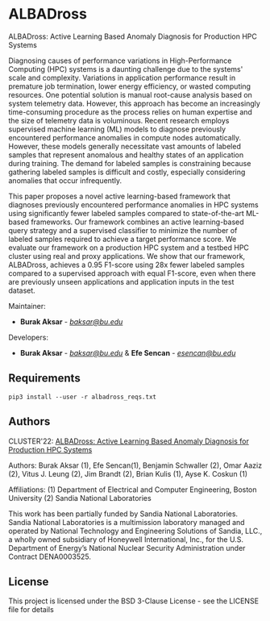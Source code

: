 # ALBADross
ALBADross: Active Learning Based Anomaly Diagnosis for Production HPC Systems

Diagnosing causes of performance variations in High-Performance Computing (HPC) systems is a daunting challenge due to the systems' scale and complexity. Variations in application performance result in premature job termination, lower energy efficiency, or wasted computing resources. One potential solution is manual root-cause analysis based on system telemetry data. However, this approach has become an increasingly time-consuming procedure as the process relies on human expertise and the size of telemetry data is voluminous. Recent research employs supervised machine learning (ML) models to diagnose previously encountered performance anomalies in compute nodes automatically. However, these models generally necessitate vast amounts of labeled samples that represent anomalous and healthy states of an application during training. The demand for labeled samples is constraining because gathering labeled samples is difficult and costly, especially considering anomalies that occur infrequently.

This paper proposes a novel active learning-based framework that diagnoses previously encountered performance anomalies in HPC systems using significantly fewer labeled samples compared to state-of-the-art ML-based frameworks. Our framework combines an active learning-based query strategy and a supervised classifier to minimize the number of labeled samples required to achieve a target performance score. We evaluate our framework on a production HPC system and a testbed HPC cluster using real and proxy applications. We show that our framework, ALBADross, achieves a 0.95 F1-score using 28x fewer labeled samples compared to a supervised approach with equal F1-score, even when there are previously unseen applications and application inputs in the test dataset.

Maintainer: 
* **Burak Aksar** - *baksar@bu.edu* 

Developers:  
* **Burak Aksar** - *baksar@bu.edu* & **Efe Sencan** - *esencan@bu.edu* 


## Requirements

```
pip3 install --user -r albadross_reqs.txt
```


## Authors

CLUSTER'22: [ALBADross: Active Learning Based Anomaly Diagnosis for Production HPC Systems](https://www.bu.edu/peaclab/files/2022/10/ALBADross_Cluster_22_CR.pdf)

Authors:
    Burak Aksar (1), Efe Sencan(1), Benjamin Schwaller (2),  Omar Aaziz (2), Vitus J. Leung (2), Jim Brandt (2), Brian Kulis (1), Ayse K. Coskun (1)

Affiliations:
    (1) Department of Electrical and Computer Engineering, Boston University
    (2) Sandia National Laboratories

This work has been partially funded by Sandia National Laboratories. Sandia
National Laboratories is a multimission laboratory managed and operated by
National Technology and Engineering Solutions of Sandia, LLC., a wholly owned
subsidiary of Honeywell International, Inc., for the U.S. Department of
Energy’s National Nuclear Security Administration under Contract DENA0003525.


## License

This project is licensed under the BSD 3-Clause License - see the LICENSE file for details
